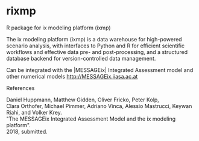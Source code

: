 # rixmp
R package for ix modeling platform (ixmp)

The ix modeling platform (ixmp) is a data warehouse for high-powered scenario analysis, with 
interfaces to Python and R for efficient scientific workflows and effective data pre- and post-processing, 
and a structured database backend for version-controlled data management.

Can be integrated with the |MESSAGEix| Integrated Assessment model and other numerical models
http://MESSAGEix.iiasa.ac.at

References

Daniel Huppmann, Matthew Gidden, Oliver Fricko, Peter Kolp,  
  Clara Orthofer, Michael Pimmer, Adriano Vinca, Alessio Mastrucci, Keywan Riahi, and Volker Krey.  
  "The MESSAGEix Integrated Assessment Model and the ix modeling platform".  
  2018, submitted. 

